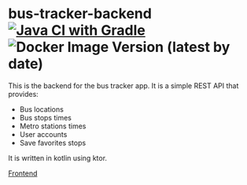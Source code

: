 # bus-tracker-backend [![Java CI with Gradle](https://github.com/xBaank/bus-tracker-back/actions/workflows/gradle.yml/badge.svg)](https://github.com/xBaank/bus-tracker-back/actions/workflows/gradle.yml) ![Docker Image Version (latest by date)](https://img.shields.io/docker/v/xbank/bus_tracker_api)

This is the backend for the bus tracker app. It is a simple REST API that provides:
- Bus locations
- Bus stops times
- Metro stations times
- User accounts
- Save favorites stops

It is written in kotlin using ktor.

[Frontend](https://github.com/xBaank/bus-tracker-front)
